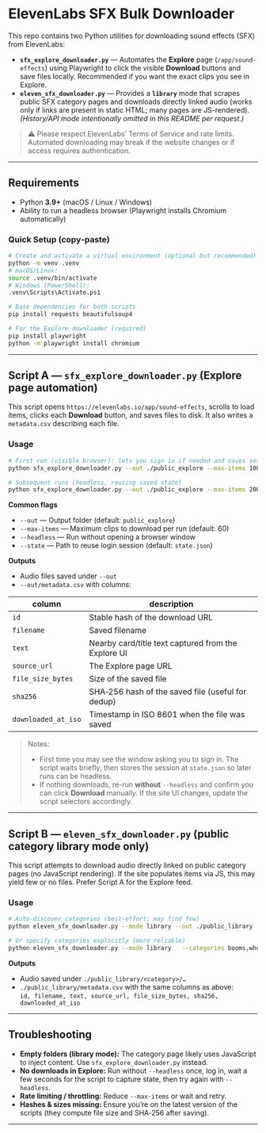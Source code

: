 
# ElevenLabs SFX Bulk Downloader

This repo contains two Python utilities for downloading sound effects (SFX) from ElevenLabs:

- **`sfx_explore_downloader.py`** — Automates the **Explore** page (`/app/sound-effects`) using Playwright to click the visible **Download** buttons and save files locally. Recommended if you want the exact clips you see in Explore.
- **`eleven_sfx_downloader.py`** — Provides a **`library`** mode that scrapes public SFX category pages and downloads directly linked audio (works only if links are present in static HTML; many pages are JS-rendered). *(History/API mode intentionally omitted in this README per request.)*

> ⚠️ Please respect ElevenLabs’ Terms of Service and rate limits. Automated downloading may break if the website changes or if access requires authentication.

---

## Requirements

- Python **3.9+** (macOS / Linux / Windows)
- Ability to run a headless browser (Playwright installs Chromium automatically)

### Quick Setup (copy‑paste)

```bash
# Create and activate a virtual environment (optional but recommended)
python -m venv .venv
# macOS/Linux:
source .venv/bin/activate
# Windows (PowerShell):
.venv\Scripts\Activate.ps1

# Base dependencies for both scripts
pip install requests beautifulsoup4

# For the Explore downloader (required)
pip install playwright
python -m playwright install chromium
```

---

## Script A — `sfx_explore_downloader.py` (Explore page automation)

This script opens `https://elevenlabs.io/app/sound-effects`, scrolls to load items, clicks each **Download** button, and saves files to disk. It also writes a `metadata.csv` describing each file.

### Usage

```bash
# First run (visible browser): lets you sign in if needed and saves session to state.json
python sfx_explore_downloader.py --out ./public_explore --max-items 100

# Subsequent runs (headless, reusing saved state)
python sfx_explore_downloader.py --out ./public_explore --max-items 200 --headless
```

**Common flags**

- `--out` — Output folder (default: `public_explore`)
- `--max-items` — Maximum clips to download per run (default: 60)
- `--headless` — Run without opening a browser window
- `--state` — Path to reuse login session (default: `state.json`)

**Outputs**

- Audio files saved under `--out`
- `--out/metadata.csv` with columns:

| column              | description                                                                 |
|---------------------|-----------------------------------------------------------------------------|
| `id`                | Stable hash of the download URL                                             |
| `filename`          | Saved filename                                                              |
| `text`              | Nearby card/title text captured from the Explore UI                         |
| `source_url`        | The Explore page URL                                                        |
| `file_size_bytes`   | Size of the saved file                                                      |
| `sha256`            | SHA‑256 hash of the saved file (useful for dedup)                           |
| `downloaded_at_iso` | Timestamp in ISO 8601 when the file was saved                               |

> Notes:
> - First time you may see the window asking you to sign in. The script waits briefly, then stores the session at `state.json` so later runs can be headless.
> - If nothing downloads, re-run **without** `--headless` and confirm you can click **Download** manually. If the site UI changes, update the script selectors accordingly.


---

## Script B — `eleven_sfx_downloader.py` (public category **library** mode only)

This script attempts to download audio directly linked on public category pages (no JavaScript rendering). If the site populates items via JS, this may yield few or no files. Prefer Script A for the Explore feed.

### Usage

```bash
# Auto-discover categories (best-effort; may find few)
python eleven_sfx_downloader.py --mode library --out ./public_library

# Or specify categories explicitly (more reliable)
python eleven_sfx_downloader.py --mode library   --categories booms,whooshes,bass,braams --max-per-cat 150   --out ./public_library
```

**Outputs**

- Audio saved under `./public_library/<category>/…`
- `./public_library/metadata.csv` with the same columns as above:  
  `id, filename, text, source_url, file_size_bytes, sha256, downloaded_at_iso`

---

## Troubleshooting

- **Empty folders (library mode):** The category page likely uses JavaScript to inject content. Use `sfx_explore_downloader.py` instead.
- **No downloads in Explore:** Run without `--headless` once, log in, wait a few seconds for the script to capture state, then try again with `--headless`.
- **Rate limiting / throttling:** Reduce `--max-items` or wait and retry.
- **Hashes & sizes missing:** Ensure you’re on the latest version of the scripts (they compute file size and SHA‑256 after saving).

---


